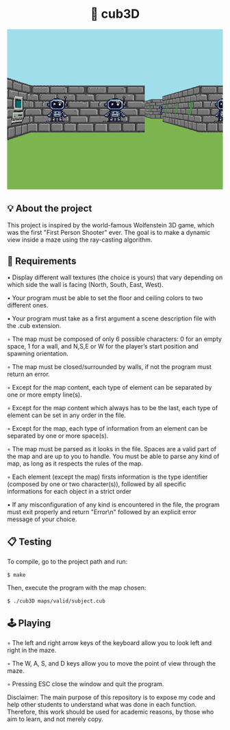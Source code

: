 <h1 align="center">
	🎲 cub3D
</h1>

<p align="center">
  <img src="gamescreenshot.png" alt="cub3D" width="600" />
</p>

## 💡 About the project

This project is inspired by the world-famous Wolfenstein 3D game, which was the first "First Person Shooter" ever. 
The goal is to make a dynamic view inside a maze using the ray-casting algorithm.

## 📝 Requirements

• Display different wall textures (the choice is yours) that vary depending on which side the wall is facing (North, South, East, West).

• Your program must be able to set the floor and ceiling colors to two different ones.

• Your program must take as a first argument a scene description file with the .cub extension.

  ◦ The map must be composed of only 6 possible characters: 0 for an empty space, 1 for a wall, and N,S,E or W for the player’s start position and spawning orientation.
  
  ◦ The map must be closed/surrounded by walls, if not the program must return an error.
  
  ◦ Except for the map content, each type of element can be separated by one or more empty line(s).
  
  ◦ Except for the map content which always has to be the last, each type of element can be set in any order in the file.
  
  ◦ Except for the map, each type of information from an element can be separated by one or more space(s).
  
  ◦ The map must be parsed as it looks in the file. Spaces are a valid part of the map and are up to you to handle. You must be able to parse any kind of map, as long as it respects the rules of the map.
  
  ◦ Each element (except the map) firsts information is the type identifier (composed by one or two character(s)), followed by all specific informations for each object in a strict order

• If any misconfiguration of any kind is encountered in the file, the program must exit properly and return "Error\n" followed by an explicit error message of your choice.

## 📋 Testing

To compile, go to the project path and run:

```shell
$ make 
```

Then, execute the program with the map chosen:

```shell
$ ./cub3D maps/valid/subject.cub
```

## 🕹️ Playing

  ◦ The left and right arrow keys of the keyboard allow you to look left and right in the maze.
  
  ◦ The W, A, S, and D keys allow you to move the point of view through the maze.
  
  ◦ Pressing ESC close the window and quit the program.

Disclaimer: The main purpose of this repository is to expose my code and help other students to understand what was done in each function. Therefore, this work should be used for academic reasons, by those who aim to learn, and not merely copy.
